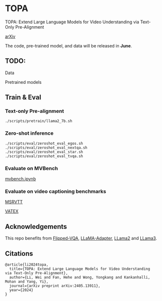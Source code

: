 # TOPA
TOPA: Extend Large Language Models for Video Understanding via Text-Only Pre-Alignment

[arXiv](https://www.arxiv.org/pdf/2405.13911)

The code, pre-trained model, and data will be released in **June**.

## TODO:

Data

Pretrained models

## Train & Eval
### Text-only Pre-alignment
```
./scripts/pretrain/llama2_7b.sh
```
### Zero-shot inference
```
./scripts/eval/zeroshot_eval_egos.sh
./scripts/eval/zeroshot_eval_nextqa.sh
./scripts/eval/zeroshot_eval_star.sh
./scripts/eval/zeroshot_eval_tvqa.sh
```
### Evaluate on MVBench
[mvbench.ipynb](demos/mvbench.ipynb)

### Evaluate on video captioning benchmarks
[MSRVTT](demos/Eval_Cap_MSRVTT.ipynb)

[VATEX](demos/Eval_Cap_VATEX.ipynb)

## Acknowledgements
This repo benefits from [Flipped-VQA](https://github.com/mlvlab/Flipped-VQA), [LLaMA-Adapter](https://github.com/OpenGVLab/LLaMA-Adapter), [LLama2](https://github.com/meta-llama/llama) and [LLama3](https://github.com/meta-llama/llama3).


## Citations

```
@article{li2024topa,
  title={TOPA: Extend Large Language Models for Video Understanding via Text-Only Pre-Alignment},
  author={Li, Wei and Fan, Hehe and Wong, Yongkang and Kankanhalli, Mohan and Yang, Yi},
  journal={arXiv preprint arXiv:2405.13911},
  year={2024}
}
```